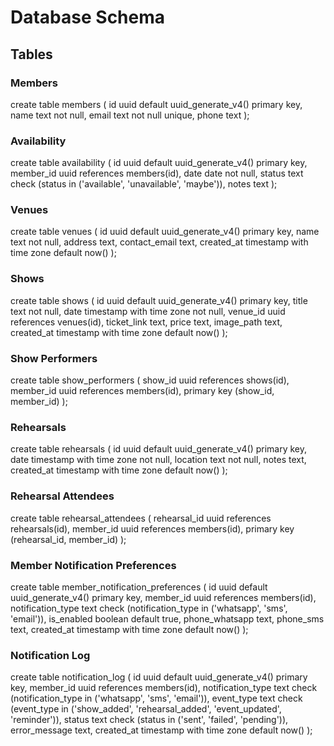 # Database Schema

## Tables

### Members
create table members (
  id uuid default uuid_generate_v4() primary key,
  name text not null,
  email text not null unique,
  phone text
);

### Availability
create table availability (
  id uuid default uuid_generate_v4() primary key,
  member_id uuid references members(id),
  date date not null,
  status text check (status in ('available', 'unavailable', 'maybe')),
  notes text
);

### Venues
create table venues (
  id uuid default uuid_generate_v4() primary key,
  name text not null,
  address text,
  contact_email text,
  created_at timestamp with time zone default now()
);

### Shows
create table shows (
  id uuid default uuid_generate_v4() primary key,
  title text not null,
  date timestamp with time zone not null,
  venue_id uuid references venues(id),
  ticket_link text,
  price text,
  image_path text,
  created_at timestamp with time zone default now()
);

### Show Performers
create table show_performers (
  show_id uuid references shows(id),
  member_id uuid references members(id),
  primary key (show_id, member_id)
);

### Rehearsals
create table rehearsals (
  id uuid default uuid_generate_v4() primary key,
  date timestamp with time zone not null,
  location text not null,
  notes text,
  created_at timestamp with time zone default now()
);

### Rehearsal Attendees
create table rehearsal_attendees (
  rehearsal_id uuid references rehearsals(id),
  member_id uuid references members(id),
  primary key (rehearsal_id, member_id)
);

### Member Notification Preferences
create table member_notification_preferences (
  id uuid default uuid_generate_v4() primary key,
  member_id uuid references members(id),
  notification_type text check (notification_type in ('whatsapp', 'sms', 'email')),
  is_enabled boolean default true,
  phone_whatsapp text,
  phone_sms text,
  created_at timestamp with time zone default now()
);

### Notification Log
create table notification_log (
  id uuid default uuid_generate_v4() primary key,
  member_id uuid references members(id),
  notification_type text check (notification_type in ('whatsapp', 'sms', 'email')),
  event_type text check (event_type in ('show_added', 'rehearsal_added', 'event_updated', 'reminder')),
  status text check (status in ('sent', 'failed', 'pending')),
  error_message text,
  created_at timestamp with time zone default now()
);